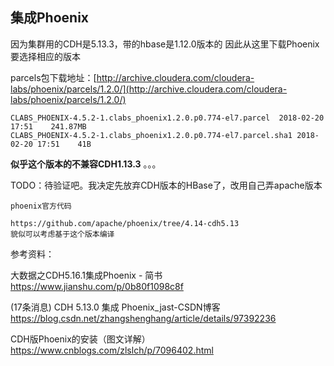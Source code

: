 ## 集成Phoenix


因为集群用的CDH是5.13.3，带的hbase是1.12.0版本的
因此从这里下载Phoenix要选择相应的版本


parcels包下载地址：[http://archive.cloudera.com/cloudera-labs/phoenix/parcels/1.2.0/](http://archive.cloudera.com/cloudera-labs/phoenix/parcels/1.2.0/)

```
CLABS_PHOENIX-4.5.2-1.clabs_phoenix1.2.0.p0.774-el7.parcel	2018-02-20 17:51	241.87MB
CLABS_PHOENIX-4.5.2-1.clabs_phoenix1.2.0.p0.774-el7.parcel.sha1	2018-02-20 17:51	41B
```

**似乎这个版本的不兼容CDH1.13.3**
。。。

TODO：待验证吧。我决定先放弃CDH版本的HBase了，改用自己弄apache版本
```
phoenix官方代码

https://github.com/apache/phoenix/tree/4.14-cdh5.13
貌似可以考虑基于这个版本编译
```

参考资料：

大数据之CDH5.16.1集成Phoenix - 简书
https://www.jianshu.com/p/0b80f1098c8f

(17条消息) CDH 5.13.0 集成 Phoenix_jast-CSDN博客
https://blog.csdn.net/zhangshenghang/article/details/97392236

CDH版Phoenix的安装（图文详解）
https://www.cnblogs.com/zlslch/p/7096402.html